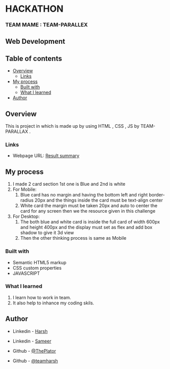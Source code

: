 # HACKATHON

<h3> TEAM MAME : TEAM-PARALLEX</h3>

## Web Development

## Table of contents

- [Overview](#overview)
  - [Links](#links)
- [My process](#my-process)
  - [Built with](#built-with)
  - [What I learned](#what-i-learned)
- [Author](#author)

## Overview

This is project in which is made up by using HTML , CSS , JS by TEAM-PARALLAX . 

### Links

- Webpage URL: [Result summary](https://teamharsh.github.io/codeyodha/)

## My process

1. I made 2 card section 1st one is Blue and 2nd is white
2. For Mobile:
   1. Blue card has no margin and having the bottom left and right border-radius 20px and the things inside the card must be text-align center
   2. White card the margin must be taken 20px and auto to center the card for any screen then we the resource given in this challenge
3. For Desktop:
   1. The both blue and white card is inside the full card of width 600px and height 400px and the display must set as flex and add box shadow to give it 3d view
   2. Then the other thinking process is same as Mobile

### Built with

- Semantic HTML5 markup
- CSS custom properties
- JAVASCRIPT 

### What I learned

1. I learn how to work in team.
2. It also help to inhance my coding skils.

## Author

- Linkedin - [Harsh](https://www.linkedin.com/in/mrharshkr/)
- Linkedin - [Sameer](https://www.linkedin.com/in/sameer-pce/)

- Github - [@ThePlator](hhttps://github.com/ThePlator)
- Github - [@teamharsh](hhttps://github.com/teamharsh)
